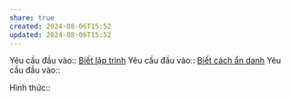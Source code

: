 ```yaml
---
share: true
created: 2024-08-06T15:52
updated: 2024-08-06T15:52
---
```

Yêu cầu đầu vào:: [Biết lập trình](../../../1%20Y%C3%AAu%20c%E1%BA%A7u%20%C4%91%E1%BA%A7u%20v%C3%A0o/Theo%20ki%E1%BA%BFn%20th%E1%BB%A9c,%20k%E1%BB%B9%20n%C4%83ng/Bi%E1%BA%BFt%20l%E1%BA%ADp%20tr%C3%ACnh.md)
Yêu cầu đầu vào:: [Biết cách ẩn danh](../../../1%20Y%C3%AAu%20c%E1%BA%A7u%20%C4%91%E1%BA%A7u%20v%C3%A0o/Theo%20ki%E1%BA%BFn%20th%E1%BB%A9c,%20k%E1%BB%B9%20n%C4%83ng/Bi%E1%BA%BFt%20c%C3%A1ch%20%E1%BA%A9n%20danh.md)
Yêu cầu đầu vào:: 

Hình thức::